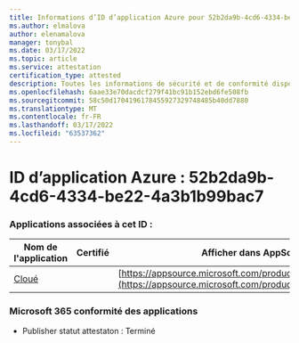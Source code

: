 ```yaml
---
title: Informations d’ID d’application Azure pour 52b2da9b-4cd6-4334-be22-4a3b1b99bac7
ms.author: elmalova
author: elenamalova
manager: tonybal
ms.date: 03/17/2022
ms.topic: article
ms.service: attestation
certification_type: attested
description: Toutes les informations de sécurité et de conformité disponibles pour 52b2da9b-4cd6-4334-be22-4a3b1b99bac7.
ms.openlocfilehash: 6aae33e70dacdcf279f41bc91b152ebd6fe508fb
ms.sourcegitcommit: 58c50d1704196178455927329748485b40dd7880
ms.translationtype: MT
ms.contentlocale: fr-FR
ms.lasthandoff: 03/17/2022
ms.locfileid: "63537362"
---
```

# <a name="azure-app-id-52b2da9b-4cd6-4334-be22-4a3b1b99bac7"></a>ID d’application Azure : 52b2da9b-4cd6-4334-be22-4a3b1b99bac7


### <a name="apps-associated-with-this-id"></a>Applications associées à cet ID :
| **Nom de l'application** | **Certifié** | **Afficher dans AppSource** |
|--------------|---------------|-----------------------|
| [Cloué](../forward/WA200003375.md) |  | [https://appsource.microsoft.com/product/office/WA200003375](https://appsource.microsoft.com/product/office/WA200003375) |

### <a name="microsoft-365-app-compliance-status"></a>Microsoft 365 conformité des applications
- Publisher statut attestaton : Terminé
